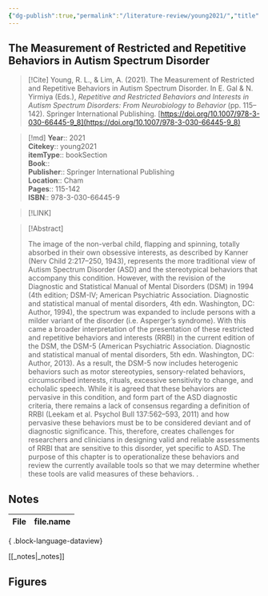 ```yaml
---
{"dg-publish":true,"permalink":"/literature-review/young2021/","title":"The Measurement of Restricted and Repetitive Behaviors in Autism Spectrum Disorder"}
---
```



## The Measurement of Restricted and Repetitive Behaviors in Autism Spectrum Disorder

> [!Cite]
> Young, R. L., & Lim, A. (2021). The Measurement of Restricted and Repetitive Behaviors in Autism Spectrum Disorder. In E. Gal & N. Yirmiya (Eds.), _Repetitive and Restricted Behaviors and Interests in Autism Spectrum Disorders: From Neurobiology to Behavior_ (pp. 115–142). Springer International Publishing. [https://doi.org/10.1007/978-3-030-66445-9_8](https://doi.org/10.1007/978-3-030-66445-9_8)


>[!md]
> **Year**:: 2021   
> **Citekey**:: young2021  
> **itemType**:: bookSection  
> **Book**::   
> **Publisher**:: Springer International Publishing  
> **Location**:: Cham   
> **Pages**:: 115-142  
> **ISBN**:: 978-3-030-66445-9    

> [!LINK] 
> 

> [!Abstract]
>
> The image of the non-verbal child, flapping and spinning, totally absorbed in their own obsessive interests, as described by Kanner (Nerv Child 2:217–250, 1943), represents the more traditional view of Autism Spectrum Disorder (ASD) and the stereotypical behaviors that accompany this condition. However, with the revision of the Diagnostic and Statistical Manual of Mental Disorders (DSM) in 1994 (4th edition; DSM-IV; American Psychiatric Association. Diagnostic and statistical manual of mental disorders, 4th edn. Washington, DC: Author, 1994), the spectrum was expanded to include persons with a milder variant of the disorder (i.e. Asperger’s syndrome). With this came a broader interpretation of the presentation of these restricted and repetitive behaviors and interests (RRBI) in the current edition of the DSM, the DSM-5 (American Psychiatric Association. Diagnostic and statistical manual of mental disorders, 5th edn. Washington, DC: Author, 2013). As a result, the DSM-5 now includes heterogenic behaviors such as motor stereotypies, sensory-related behaviors, circumscribed interests, rituals, excessive sensitivity to change, and echolalic speech. While it is agreed that these behaviors are pervasive in this condition, and form part of the ASD diagnostic criteria, there remains a lack of consensus regarding a definition of RRBI (Leekam et al. Psychol Bull 137:562–593, 2011) and how pervasive these behaviors must be to be considered deviant and of diagnostic significance. This, therefore, creates challenges for researchers and clinicians in designing valid and reliable assessments of RRBI that are sensitive to this disorder, yet specific to ASD. The purpose of this chapter is to operationalize these behaviors and review the currently available tools so that we may determine whether these tools are valid measures of these behaviors.
>.
> 


## Notes

| File | file.name |
| ---- | --------- |

{ .block-language-dataview}

[[_notes\|_notes]]

## Figures

